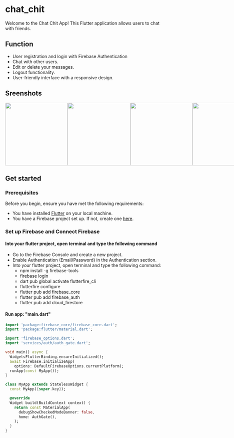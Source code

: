 # chat_chit

Welcome to the Chat Chit App! This Flutter application allows users to chat with friends.

## Function
  - User registration and login with Firebase Authentication
  - Chat with other users.
  - Edit or delete your messages.
  - Logout functionality.
  - User-friendly interface with a responsive design.

## Sreenshots
<div style="display:flex">
  <img src="https://github.com/minhanh0501/chat_chit/assets/102590487/1b1d304c-e01f-4dfd-8ba9-23280074a9f9" width="200"/>
  <img src="https://github.com/minhanh0501/chat_chit/assets/102590487/95b94e5e-fb2b-4ab7-92ee-4c53798fda35" width="200"/>
  <img src="https://github.com/minhanh0501/chat_chit/assets/102590487/35d567b9-1697-469a-9a8e-da63dc6028d4" width="200"/>
  <img src="https://github.com/minhanh0501/chat_chit/assets/102590487/521d3417-4b4b-4340-8e8b-e4b421adc9a5" width="200"/>
  <img src="https://github.com/minhanh0501/chat_chit/assets/102590487/b12fdea5-2e06-47cd-8409-e635060aa1c5" width="200"/>
</div>

## Get started
### Prerequisites

Before you begin, ensure you have met the following requirements:

- You have installed [Flutter](https://flutter.dev/docs/get-started/install) on your local machine.
- You have a Firebase project set up. If not, create one [here](https://console.firebase.google.com/).

### Set up Firebase and Connect Firebase
#### Into your flutter project, open terminal and type the following command
- Go to the Firebase Console and create a new project.
- Enable Authentication (Email/Password) in the Authentication section.
- Into your flutter project, open terminal and type the following command:
  + npm install -g firebase-tools
  + firebase login
  + dart pub global activate flutterfire_cli
  + flutterfire configure
  + flutter pub add firebase_core
  + flutter pub add firebase_auth
  + flutter pub add cloud_firestore

#### Run app: "main.dart"
```dart
import 'package:firebase_core/firebase_core.dart';
import 'package:flutter/material.dart';

import 'firebase_options.dart';
import 'services/auth/auth_gate.dart';

void main() async {
  WidgetsFlutterBinding.ensureInitialized();
  await Firebase.initializeApp(
    options: DefaultFirebaseOptions.currentPlatform);
  runApp(const MyApp());
}

class MyApp extends StatelessWidget {
  const MyApp({super.key});

  @override
  Widget build(BuildContext context) {
    return const MaterialApp(
      debugShowCheckedModeBanner: false,
      home: AuthGate(),
    );
  }
}
```


